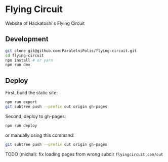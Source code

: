 # Flying Circuit

Website of Hackatoshi's Flying Circuit

## Development

```bash
git clone git@github.com:ParalelniPolis/flying-circuit.git
cd flying-circuit
npm install # or yarn
npm run dev
```

## Deploy

First, build the static site:

```bash
npm run export
git subtree push --prefix out origin gh-pages
```

Second, deploy to gh-pages:

```bash
npm run deploy
```

or manually using this command:

```bash
git subtree push --prefix out origin gh-pages
```

TODO (michal): fix loading pages from wrong subdir `flyingcircuit.com/out`


